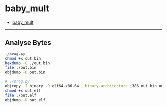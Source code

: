 # baby_mult

* [baby_mult](https://ctf.csaw.io/challenges#baby_mult)

---

## Analyse Bytes

```bash
./prog.py
chmod +x out.bin
hexdump -C ./out.bin
file ./out.bin
objdump -D out.bin
```

```bash
# ./prog.py
objcopy -I binary -O elf64-x86-64 --binary-architecture i386 out.bin out.elf
chmod +x out.elf
file ./out.elf
objdump -D out.elf
```
